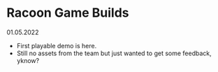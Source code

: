 # Racoon Game Builds
01.05.2022
- First playable demo is here.
- Still no assets from the team but just wanted to get some feedback, yknow?
